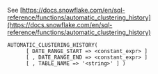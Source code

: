 See [https://docs.snowflake.com/en/sql-reference/functions/automatic_clustering_history](https://docs.snowflake.com/en/sql-reference/functions/automatic_clustering_history)
```
AUTOMATIC_CLUSTERING_HISTORY(
      [ DATE_RANGE_START => <constant_expr> ]
      [ , DATE_RANGE_END => <constant_expr> ]
      [ , TABLE_NAME => '<string>' ] )
```
